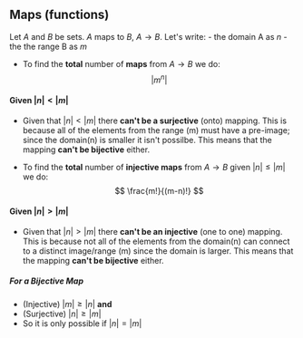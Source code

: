 ## Maps (functions)

Let $A$ and $B$ be sets. $A$ maps to $B$, $A \to B$. Let's write:
	- the domain A as $n$
	- the the range B as $m$

- To find the **total** number of **maps** from $A \to B$ we do: 
	$$ |m^{n}| $$
#### Given $|n| < |m|$

- Given that $|n| < |m|$ there **can't be a surjective** (onto) mapping. This is because all of the elements from the range (m)  must have a pre-image; since the domain(n) is smaller it isn't possilbe. This means that the mapping **can't be bijective** either.

- To find the **total** number of **injective maps** from $A \to B$ given $|n| \le |m|$ we do:
	$$ \frac{m!}{(m-n)!} $$

#### Given $|n| > |m|$
- Given that $|n| > |m|$ there **can't be an injective** (one to one) mapping. This is because not all of the elements from the domain(n) can connect to a distinct image/range (m) since the domain is larger. This means that the mapping **can't be bijective** either.

##### For a **Bijective Map**
- (Injective) $|m| \ge |n|$ **and** 
- (Surjective) $|n| \ge |m|$
- So it is only possible if $|n| = |m|$ 